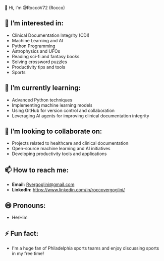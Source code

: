 👋 Hi, I’m @RoccoV72 (Rocco)
  ## 👀 I’m interested in:
- Clinical Documentation Integrity (CDI)
- Machine Learning and AI
- Python Programming
- Astrophysics and UFOs
- Reading sci-fi and fantasy books
- Solving crossword puzzles
- Productivity tips and tools
- Sports

 ## 🌱 I’m currently learning:
- Advanced Python techniques
- Implementing machine learning models
- Using GitHub for version control and collaboration
- Leveraging AI agents for improving clinical documentation integrity
  
## 💞️ I’m looking to collaborate on:
- Projects related to healthcare and clinical documentation
- Open-source machine learning and AI initiatives
- Developing productivity tools and applications

## 📫 How to reach me:
- **Email:** Rvergoglini@gmail.com
- **LinkedIn:** https://www.linkedin.com/in/roccovergoglini/
  
## 😄 Pronouns:
- He/Him

## ⚡ Fun fact:
- I'm a huge fan of Philadelphia sports teams and enjoy discussing sports in my free time!

<!---
RoccoV72/RoccoV72 is a ✨ special ✨ repository because its `README.md` (this file) appears on your GitHub profile.
You can click the Preview link to take a look at your changes.
--->
